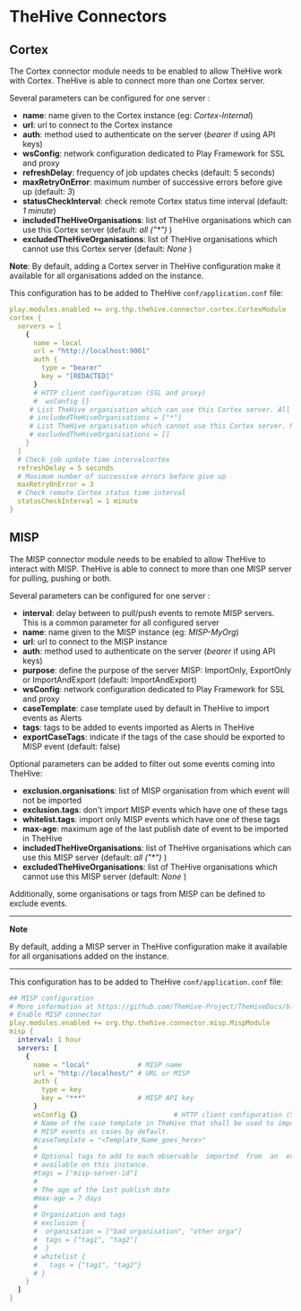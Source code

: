 # TheHive Connectors



## Cortex

The Cortex connector module needs to be enabled to allow TheHive work with Cortex.
TheHive is able to connect more than one Cortex server.

Several parameters can be configured for one server :

- **name**: name given to the Cortex instance (eg: _Cortex-Internal_)
- **url**: url to connect to the Cortex instance
- **auth**: method used to authenticate on the server (_bearer_ if using API keys)
- **wsConfig**: network configuration dedicated to Play Framework for SSL and proxy
- **refreshDelay**: frequency of job updates checks (default: 5 seconds)
- **maxRetryOnError**: maximum number of successive errors before give up (default: _3_)
- **statusCheckInterval**: check remote Cortex status time interval (default: _1 minute_)
- **includedTheHiveOrganisations**: list of TheHive organisations which can use this Cortex server (default: _all ("\*")_ )
- **excludedTheHiveOrganisations**: list of TheHive organisations which cannot use this Cortex server (default: _None_ )

**Note**: By default, adding a Cortex server in TheHive configuration make it available for all organisations added on the instance.

This configuration has to be added to TheHive `conf/application.conf` file:

```yaml
play.modules.enabled += org.thp.thehive.connector.cortex.CortexModule
cortex {
  servers = [
    {
      name = local
      url = "http://localhost:9001"
      auth {
        type = "bearer"
        key = "[REDACTED]"
      }
      # HTTP client configuration (SSL and proxy)
      #  wsConfig {}
     # List TheHive organisation which can use this Cortex server. All ("*") by default
     # includedTheHiveOrganisations = ["*"]
     # List TheHive organisation which cannot use this Cortex server. None by default
     # excludedTheHiveOrganisations = []
    }
  ]
  # Check job update time intervalcortex
  refreshDelay = 5 seconds
  # Maximum number of successive errors before give up
  maxRetryOnError = 3
  # Check remote Cortex status time interval
  statusCheckInterval = 1 minute
}
```



## MISP

The MISP connector module needs to be enabled to allow TheHive to interact with MISP.
TheHive is able to connect to more than one MISP server for pulling, pushing or both.

Several parameters can be configured for one server :

- **interval**: delay between to pull/push events to remote MISP servers. This is a common parameter for all configured server
- **name**: name given to the MISP instance (eg: _MISP-MyOrg_)
- **url**: url to connect to the MISP instance
- **auth**: method used to authenticate on the server (_bearer_ if using API keys)
- **purpose**: define the purpose of the server MISP: ImportOnly, ExportOnly or ImportAndExport (default: ImportAndExport)
- **wsConfig**: network configuration dedicated to Play Framework for SSL and proxy
- **caseTemplate**: case template used by default in TheHive to import events as Alerts
- **tags**: tags to be added to events imported as Alerts in TheHive
- **exportCaseTags**: indicate if the tags of the case should be exported to MISP event (default: false)

Optional parameters can be added to filter out some events coming into TheHive:

- **exclusion.organisations**: list of MISP organisation from which event will not be imported
- **exclusion.tags**: don't import MISP events which have one of these tags
- **whitelist.tags**: import only MISP events which have one of these tags
- **max-age**: maximum age of the last publish date of event to be imported in TheHive 
- **includedTheHiveOrganisations**: list of TheHive organisations which can use this MISP server (default: _all ("\*")_ )
- **excludedTheHiveOrganisations**: list of TheHive organisations which cannot use this MISP server (default: _None_ )

Additionally, some organisations or tags from MISP can be defined to exclude events. 

---
**Note**

By default, adding a MISP server in TheHive configuration make it available for all organisations added on the instance.

---

This configuration has to be added to TheHive `conf/application.conf` file:



```yaml
## MISP configuration
# More information at https://github.com/TheHive-Project/TheHiveDocs/blob/master/TheHive4/Administration/Connectors.md
# Enable MISP connector
play.modules.enabled += org.thp.thehive.connector.misp.MispModule
misp {
  interval: 1 hour
  servers: [
    {
      name = "local"            # MISP name
      url = "http://localhost/" # URL or MISP
      auth {
        type = key
        key = "***"             # MISP API key
      }
      wsConfig {}                        # HTTP client configuration (SSL and proxy)
      # Name of the case template in TheHive that shall be used to import
      # MISP events as cases by default.
      #caseTemplate = "<Template_Name_goes_here>"
      #
      # Optional tags to add to each observable  imported  from  an  event
      # available on this instance.
      #tags = ["misp-server-id"]
      #
      # The age of the last publish date
      #max-age = 7 days
      #
      # Organization and tags 
      # exclusion {
      #  organisation = ["bad organisation", "other orga"]
      #  tags = ["tag1", "tag2"]
      #  }
      # whitelist {
      #   tags = {"tag1", "tag2"}
      # }
    }
  ]
} 
```

